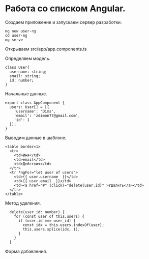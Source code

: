 # Работа со списком Angular.

Создаем приложение и запускаем сервер разработки.

    ng new user-ng
    cd user-ng
    ng serve    
        
Открываем src/app/app.components.ts

Определяем модель.        
   
    class User{
      username: string;
      email: string;
      id: number;
    }

Начальные данные.

    export class AppComponent {
      users: User[] = [{
        'username': 'Dima', 
        'email': 'zdimon77@gmail.com',
        'id': 1
      }];  
    }

Выводим данные в шаблоне.

    <table border=1>
      <tr>
        <td>Имя</td>
        <td>email</td>
        <td>Действия</td>
      </tr>
      <tr *ngFor="let user of users">
        <td>{{ user.username  }}</td>
        <td>{{ user.email  }}</td>
        <td><a href="#" (click)="delete(user.id)" >Удалить</a></td>
      </tr>
    </table>

Метод удаления.

      delete(user_id: number) {
        for (const user of this.users) {
          if (user.id === user_id) {
            const idx = this.users.indexOf(user);
            this.users.splice(idx, 1);
          }
        }
      }
  
Форма добавления.

  
  
  
  
  
  
  
  
  
  
  
  
